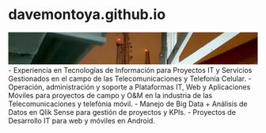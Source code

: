 # davemontoya.github.io
<picture>
 <source media="(prefers-color-scheme: dark)" srcset="./img/Banner_1080.jpg">
 <source media="(prefers-color-scheme: light)" srcset="./img/Banner_1080.jpg">
 <img alt="Dave Montoya" src="./img/Banner_1080.jpg">
</picture>
- Experiencia en Tecnologías de Información para Proyectos IT y Servicios Gestionados en el campo de las Telecomunicaciones y Telefonía Celular. 
- Operación, administración y soporte a Plataformas IT, Web y Aplicaciones Móviles para proyectos de campo y O&M en la industria de las Telecomunicaciones y telefònia móvil.
-  Manejo de Big Data + Análisis de Datos en Qlik Sense para gestión de proyectos y KPIs. 
-  Proyectos de Desarrollo IT para web y móviles en Android.
